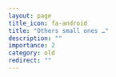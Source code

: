 ```yaml
---
layout: page
title_icon: fa-android
title: "Others small ones …"
description: ""
importance: 2
category: old
redirect: ""
---
```

